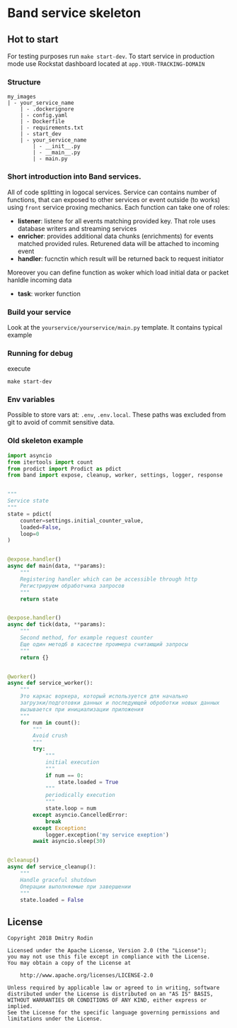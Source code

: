 # Band service skeleton

## Hot to start

For testing purposes run `make start-dev`. 
To start service in production mode use Rockstat dashboard located at `app.YOUR-TRACKING-DOMAIN`

### Structure

```
my_images
| - your_service_name
    | - .dockerignore
    | - config.yaml
    | - Dockerfile
    | - requirements.txt
    | - start_dev
    | - your_service_name
        | - __init__.py
        | - __main__.py
        | - main.py
```

### Short introduction into Band services.

All of code splitting in logocal services. Service can contains number of functions, that can exposed to other services or event outside (to works) using `front` service proxing mechanics. Each function can take one of roles:

- **listener**: listene for all events matching provided key. That role uses database writers and streaming services
- **enricher**: provides additional data chunks (enrichments) for events matched provided rules. Returened data will be attached to incoming event
- **handler**: fucnctin which result will be returned back to request initiator

Moreover you can define function as woker which load initial data or packet hanldle incoming data

- **task**: worker function

### Build your service

Look at the `yourservice/yourservice/main.py` template. It contains typical example 

### Running for debug

execute 
```
make start-dev
```

### Env variables

Possible to store vars at: `.env`, `.env.local`. 
These paths was excluded from git to avoid of commit sensitive data.

### Old skeleton example


```python
import asyncio
from itertools import count
from prodict import Prodict as pdict
from band import expose, cleanup, worker, settings, logger, response


"""
Service state
"""
state = pdict(
    counter=settings.initial_counter_value,
    loaded=False,
    loop=0
)


@expose.handler()
async def main(data, **params):
    """
    Registering handler which can be accessible through http
    Регистрируем обработчика запросов
    """
    return state


@expose.handler()
async def tick(data, **params):
    """
    Second method, for example request counter
    Еще один метод6 в касестве проимера считающий запросы
    """
    return {}


@worker()
async def service_worker():
    """
    Это каркас воркера, который используется для начально 
    загрузки/подготовки данных и последующей оброботки новых данных
    вызывается при инициализации приложения
    """
    for num in count():
        """
        Avoid crush
        """
        try:
            """
            initial execution
            """
            if num == 0:
                state.loaded = True
            """
            periodically execution
            """
            state.loop = num
        except asyncio.CancelledError:
            break
        except Exception:
            logger.exception('my service exeption')
        await asyncio.sleep(30)


@cleanup()
async def service_cleanup():
    """
    Handle graceful shutdown
    Операции выполняемые при завершении
    """
    state.loaded = False
```


## License

```
Copyright 2018 Dmitry Rodin

Licensed under the Apache License, Version 2.0 (the "License");
you may not use this file except in compliance with the License.
You may obtain a copy of the License at

    http://www.apache.org/licenses/LICENSE-2.0

Unless required by applicable law or agreed to in writing, software
distributed under the License is distributed on an "AS IS" BASIS,
WITHOUT WARRANTIES OR CONDITIONS OF ANY KIND, either express or implied.
See the License for the specific language governing permissions and
limitations under the License.
```
